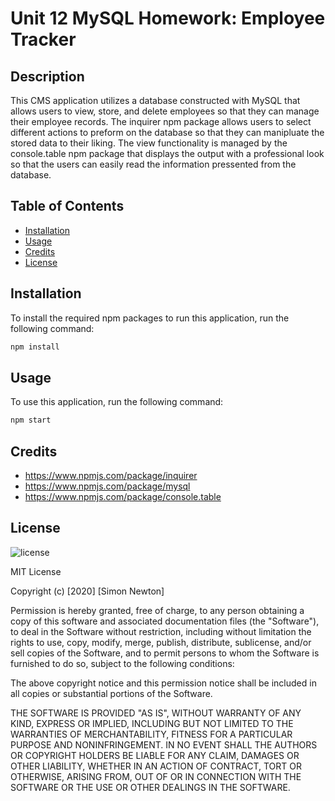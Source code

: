 # Unit 12 MySQL Homework: Employee Tracker

## Description

This CMS application utilizes a database constructed with MySQL that allows users to view, store, and delete employees so that they can manage their employee records. The inquirer npm package allows users to select different actions to preform on the database so that they can manipluate the stored data to their liking. The view functionality is managed by the console.table npm package that displays the output with a professional look so that the users can easily read the information pressented from the database.

## Table of Contents

* [Installation](#installation)
* [Usage](#usage)
* [Credits](#credits)
* [License](#license)

## Installation

To install the required npm packages to run this application, run the following command:
```sh
npm install
```

## Usage

To use this application, run the following command:
```sh
npm start
```

## Credits

* https://www.npmjs.com/package/inquirer
* https://www.npmjs.com/package/mysql
* https://www.npmjs.com/package/console.table

## License

![license](https://img.shields.io/badge/license-MIT-green)

MIT License

Copyright (c) [2020] [Simon Newton]

Permission is hereby granted, free of charge, to any person obtaining a copy
of this software and associated documentation files (the "Software"), to deal
in the Software without restriction, including without limitation the rights
to use, copy, modify, merge, publish, distribute, sublicense, and/or sell
copies of the Software, and to permit persons to whom the Software is
furnished to do so, subject to the following conditions:

The above copyright notice and this permission notice shall be included in all
copies or substantial portions of the Software.

THE SOFTWARE IS PROVIDED "AS IS", WITHOUT WARRANTY OF ANY KIND, EXPRESS OR
IMPLIED, INCLUDING BUT NOT LIMITED TO THE WARRANTIES OF MERCHANTABILITY,
FITNESS FOR A PARTICULAR PURPOSE AND NONINFRINGEMENT. IN NO EVENT SHALL THE
AUTHORS OR COPYRIGHT HOLDERS BE LIABLE FOR ANY CLAIM, DAMAGES OR OTHER
LIABILITY, WHETHER IN AN ACTION OF CONTRACT, TORT OR OTHERWISE, ARISING FROM,
OUT OF OR IN CONNECTION WITH THE SOFTWARE OR THE USE OR OTHER DEALINGS IN THE
SOFTWARE.